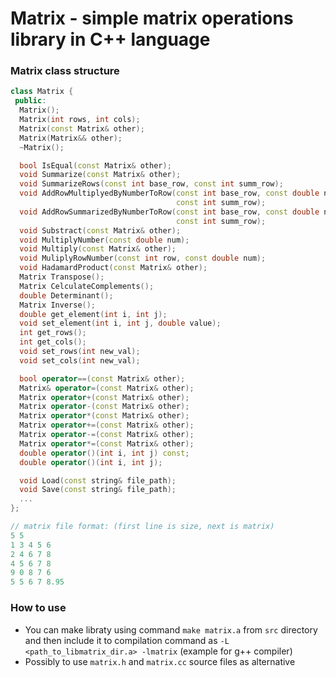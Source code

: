 # Matrix - simple matrix operations library in C++ language

### Matrix class structure

```c++
class Matrix {
 public:
  Matrix();
  Matrix(int rows, int cols);
  Matrix(const Matrix& other);
  Matrix(Matrix&& other);
  ~Matrix();

  bool IsEqual(const Matrix& other);
  void Summarize(const Matrix& other);
  void SummarizeRows(const int base_row, const int summ_row);
  void AddRowMultiplyedByNumberToRow(const int base_row, const double num,
                                     const int summ_row);
  void AddRowSummarizedByNumberToRow(const int base_row, const double num,
                                     const int summ_row);
  void Substract(const Matrix& other);
  void MultiplyNumber(const double num);
  void Multiply(const Matrix& other);
  void MuliplyRowNumber(const int row, const double num);
  void HadamardProduct(const Matrix& other);
  Matrix Transpose();
  Matrix CelculateComplements();
  double Determinant();
  Matrix Inverse();
  double get_element(int i, int j);
  void set_element(int i, int j, double value);
  int get_rows();
  int get_cols();
  void set_rows(int new_val);
  void set_cols(int new_val);

  bool operator==(const Matrix& other);
  Matrix& operator=(const Matrix& other);
  Matrix operator+(const Matrix& other);
  Matrix operator-(const Matrix& other);
  Matrix operator*(const Matrix& other);
  Matrix operator+=(const Matrix& other);
  Matrix operator-=(const Matrix& other);
  Matrix operator*=(const Matrix& other);
  double operator()(int i, int j) const;
  double operator()(int i, int j);

  void Load(const string& file_path);
  void Save(const string& file_path);
  ...
};
```

```c++
// matrix file format: (first line is size, next is matrix)
5 5
1 3 4 5 6
2 4 6 7 8
4 5 6 7 8
9 0 8 7 6
5 5 6 7 8.95
```

### How to use
- You can make libraty using command `make matrix.a` from `src` directory and then include it to compilation command as `-L <path_to_libmatrix_dir.a> -lmatrix` (example for g++ compiler)
- Possibly to use `matrix.h` and `matrix.cc` source files as alternative
